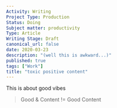 ```yaml
---
Activity: Writing
Project Type: Production
Status: Doing
Subject matter: productivity
Type: Article
Writing Stage: Draft
canonical_url: false
date: 2020-03-23
description: "(well this is awkward...)"
published: true
tags: ["Work"]
title: "toxic positive content"
---
```


This is about good vibes

> Good & Content != Good Content